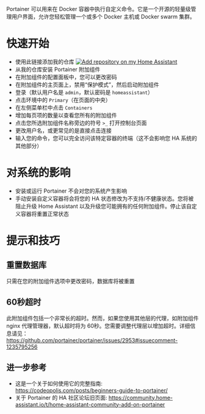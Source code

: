 Portainer 可以用来在 Docker 容器中执行自定义命令。它是一个开源的轻量级管理用户界面，允许您轻松管理一个或多个 Docker 主机或 Docker swarm 集群。

# 快速开始
- 使用此链接添加我的仓库
[![Add repository on my Home Assistant][repository-badge]][repository-url]
- 从我的仓库安装 Portainer 附加组件
- 在附加组件的配置面板中，您可以更改密码
- 在附加组件的主页面上，禁用“保护模式”，然后启动附加组件
- 登录（默认用户名是 `admin`，默认密码是 `homeassistant`）
- 点击环境中的 `Primary`（在页面的中央）
- 在左侧菜单栏中点击 `Containers`
- 增加每页项的数量以查看您所有的附加组件
- 点击您所选附加组件名称旁边的符号 `>_` 打开控制台页面
- 更改用户名，或更常见的是直接点击连接
- 输入您的命令，您可以完全访问该特定容器的终端（这不会影响您 HA 系统的其他部分）

# 对系统的影响
- 安装或运行 Portainer 不会对您的系统产生影响
- 手动安装自定义容器将会将您的 HA 状态修改为不支持/不健康状态。您将被阻止升级 Home Assistant 以及升级您可能拥有的任何附加组件。停止该自定义容器将重置正常状态

# 提示和技巧

## 重置数据库
只需在您的附加组件选项中更改密码，数据库将被重置

## 60秒超时
此附加组件包括一个非常长的超时。然而，如果您使用其他层的代理，如附加组件 nginx 代理管理器，默认超时将为 60秒。您需要调整代理层以增加超时。详细信息请见： https://github.com/portainer/portainer/issues/2953#issuecomment-1235795256

## 进一步参考
- 这是一个关于如何使用它的完整指南: https://codeopolis.com/posts/beginners-guide-to-portainer/
- 关于 Portainer 的 HA 社区论坛旧页面: https://community.home-assistant.io/t/home-assistant-community-add-on-portainer

[repository-badge]: https://img.shields.io/badge/Add%20repository%20to%20my-Home%20Assistant-41BDF5?logo=home-assistant&style=for-the-badge
[repository-url]: https://my.home-assistant.io/redirect/supervisor_add_addon_repository/?repository_url=https%3A%2F%2Fgithub.com%2Falexbelgium%2Fhassio-addons